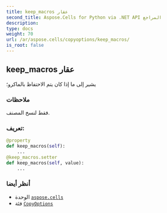 ```yaml
---
title: keep_macros عقار
second_title: Aspose.Cells for Python via .NET API المراجع
description:
type: docs
weight: 70
url: /ar/aspose.cells/copyoptions/keep_macros/
is_root: false
---
```

##  keep_macros عقار

يشير إلى ما إذا كان يتم الاحتفاظ بالماكرو؛

###  ملاحظات

فقط لنسخ المصنف.
###  تعريف:
```python
@property
def keep_macros(self):
    ...
@keep_macros.setter
def keep_macros(self, value):
    ...
```

###  أنظر أيضا
* الوحدة [`aspose.cells`](../../)
* فئة [`CopyOptions`](/cells/python-net/ar/aspose.cells/copyoptions)
